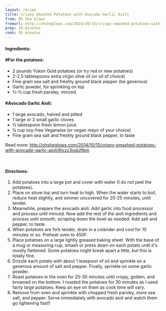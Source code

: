 ```yaml
---
layout: recipe
title: Crispy Smashed Potatoes with Avocado Garlic Aioli
from: Oh She Glows
fromurl: http://ohsheglows.com/2014/10/15/crispy-smashed-potatoes-with-avocado-garlic-aioli/
prep: 20 minutes
cook: 55 minutes
---
```


#### Ingredients:

#### #For the potatoes:

* 2 pounds Yukon Gold potatoes (or try red or new potatoes)
* 2-2.5 tablespoons extra virgin olive oil (or oil of choice)
* Fine grain sea salt and freshly ground black pepper (be generous)
* Garlic powder, for sprinkling on top
* ⅓-½ cup fresh parsley, minced

#### #Avocado Garlic Aioli:

* 1 large avocado, halved and pitted
* 1 large or 2 small garlic cloves
* ½ tablespoon fresh lemon juice
* ¼ cup soy-free Veganaise (or vegan mayo of your choice)
* Fine grain sea salt and freshly ground black pepper, to taste


Read more: http://ohsheglows.com/2014/10/15/crispy-smashed-potatoes-with-avocado-garlic-aioli/#ixzz3jxdJlfbm


<br>

#### Directions:
        
1. Add potatoes into a large pot and cover with water (I do not peel the potatoes). 
2. Place on stove top and turn heat to high. When the water starts to boil, reduce heat slightly, and simmer uncovered for 20-25 minutes, until tender.
3. Meanwhile, prepare the avocado aioli. Add garlic into food processor and process until minced. Now add the rest of the aioli ingredients and process until smooth, scraping down the bowl as needed. Add salt and pepper, to taste.
4. When potatoes are fork tender, drain in a colander and cool for 10 minutes or so. Preheat oven to 450F.
5. Place potatoes on a large lightly greased baking sheet. With the base of a mug or measuring cup, smash or press down on each potato until it's mostly flattened. Some potatoes might break apart a little, but this is totally fine.
6. Drizzle each potato with about 1 teaspoon of oil and sprinkle on a generous amount of salt and pepper. Finally, sprinkle on some garlic powder.
7. Roast potatoes in the oven for 25-30 minutes until crispy, golden, and browned on the bottom. I roasted the potatoes for 30 minutes as I used fairly large potatoes. Keep an eye on them as cook time will vary.
8. Remove from oven and sprinkle with chopped fresh parsley, more sea salt, and pepper. Serve immediately with avocado aioli and watch them go lightening fast!!
